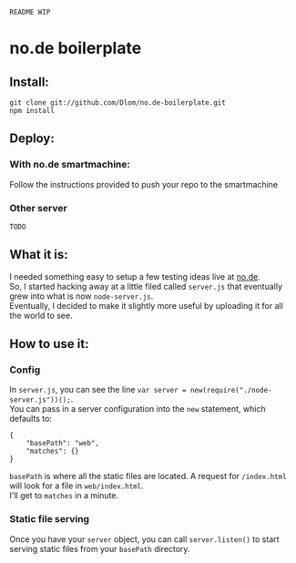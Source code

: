     README WIP
# no.de boilerplate

## Install:
    git clone git://github.com/Dlom/no.de-boilerplate.git
    npm install

## Deploy:
### With no.de smartmachine:
Follow the instructions provided to push your repo to the smartmachine
### Other server
    TODO

## What it is:
I needed something easy to setup a few testing ideas live at [no.de](https://no.de).  
So, I started hacking away at a little filed called  `server.js` that eventually grew into what is now `node-server.js`.  
Eventually, I decided to make it slightly more useful by uploading it for all the world to see.

## How to use it: 
### Config
In `server.js`, you can see the line `var server = new(require("./node-server.js"))();`.  
You can pass in a server configuration into the `new` statement, which defaults to:

    {
        "basePath": "web",
        "matches": {}
    }
`basePath` is where all the static files are located.  A request for `/index.html` will look for a file in `web/index.html`.  
I'll get to `matches` in a minute.
### Static file serving
Once you have your `server` object, you can call `server.listen()` to start serving static files from your `basePath` directory. 